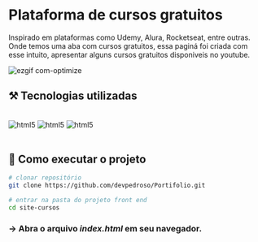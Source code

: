 # Plataforma de cursos gratuitos

Inspirado em plataformas como Udemy, Alura, Rocketseat, entre outras. Onde temos uma aba com cursos gratuitos, essa paginá foi criada com esse intuito, apresentar alguns cursos gratuitos disponiveis no youtube.

![ezgif com-optimize](https://github.com/devpedroso/Portifolio/assets/47677411/dd03df04-e6e6-4190-b3c2-00000cb54e59)

## ⚒️ Tecnologias utilizadas
<div style="display: inline_block"><br/>
  <img align="center" alt="html5" src="https://img.shields.io/badge/HTML5-E34F26?style=for-the-badge&logo=html5&logoColor=white" />
  <img align="center" alt="html5" src="https://img.shields.io/badge/CSS3-1572B6?style=for-the-badge&logo=css3&logoColor=white" />
  <img align="center" alt="html5" src="https://img.shields.io/badge/JavaScript-F7DF1E?style=for-the-badge&logo=javascript&logoColor=black" />
</div><br />

## 🚀 Como executar o projeto
```bash
# clonar repositório
git clone https://github.com/devpedroso/Portifolio.git

# entrar na pasta do projeto front end
cd site-cursos
```

### -> Abra o arquivo ***index.html*** em seu navegador.
